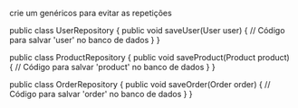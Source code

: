 
crie um genéricos para evitar as repetições

public class UserRepository {
    public void saveUser(User user) {
        // Código para salvar 'user' no banco de dados
    }
}

public class ProductRepository {
    public void saveProduct(Product product) {
        // Código para salvar 'product' no banco de dados
    }
}

public class OrderRepository {
    public void saveOrder(Order order) {
        // Código para salvar 'order' no banco de dados
    }
}
